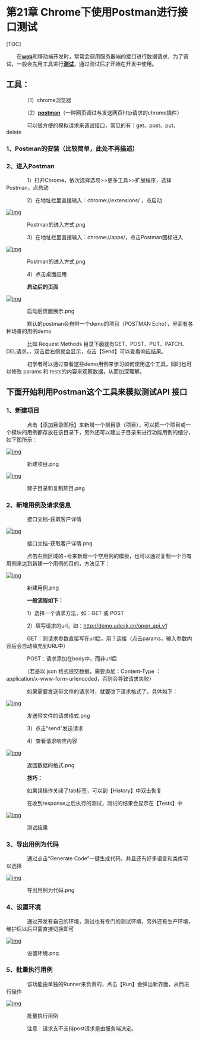 # 第21章 Chrome下使用Postman进行接口测试

[TOC]

　　在[**web**](javascript:;)和移动端开发时，常常会调用服务器端的接口进行数据请求，为了调试，一般会先用工具进行[**测试**](javascript:;)，通过测试后才开始在开发中使用。

## 工具：

　　　　（1）chrome浏览器

　　　　（2）[**postman**](javascript:;)（一种网页调试与发送网页http请求的chrome插件）

　　　　可以很方便的模拟请求来调试接口，常见的有：get、post、put、delete

### 1、Postman的安装（比较简单，此处不再描述）

### **2、进入Postman**

　　　　1）打开Chrome，依次选择选项>>更多工具>>扩展程序，选择Postman，点启动

　　　　2）在地址栏里直接输入：chrome://extensions/ ，点启动

[![img](http://www.51testing.com/attachments/2017/09/15201284_201709261440551l9RT.png)](http://www.51testing.com/batch.download.php?aid=75134)

　　　　Postman的进入方式.png

　　　　3）在地址栏里直接输入：chrome://apps/，点击Postman图标进入

[![img](http://www.51testing.com/attachments/2017/09/15201284_2017092614413913fo6.png)](http://www.51testing.com/batch.download.php?aid=75136)

　　　　Postman的进入方式.png

　　　　4）点击桌面应用

　　　　**启动后的页面**

[![img](http://www.51testing.com/attachments/2017/09/15201284_2017092614420016On6.png)](http://www.51testing.com/batch.download.php?aid=75137)

　　　　启动后页面展示.png

　　　　默认的postman会自带一个demo的项目（POSTMAN Echo），里面有各种场景的用例demo

　　　　比如 Request Methods 目录下面就有GET、POST、PUT、PATCH、DEL请求，，双击后右侧就会显示，点击【Send】可以查看响应结果。

　　　　初学者可以通过查看这些demo用例来学习如何使用这个工具，同时也可以修改 params 和 tests的内容来观察数据，从而加深理解。

## **下面开始利用Postman这个工具来模拟测试API 接口**

### 1、新建项目

　　　　点击【添加目录图标】来新增一个根目录（项目），可以把一个项目或一个模块的用例都存放在该目录下，另外还可以建立子目录来进行功能用例的细分，如下图所示：

[![img](http://www.51testing.com/attachments/2017/09/15201284_201709261442341XZze.png)](http://www.51testing.com/batch.download.php?aid=75138)

　　　　新建项目.png

[![img](http://www.51testing.com/attachments/2017/09/15201284_201709261442521nlKt.png)](http://www.51testing.com/batch.download.php?aid=75139)

　　　　建子目录和复制项目.png

### 2、新增用例及请求信息

　　　　接口文档-获取客户详情

[![img](http://www.51testing.com/attachments/2017/09/15201284_201709261443111b1Fa.png)](http://www.51testing.com/batch.download.php?aid=75141)

　　　　接口文档-获取客户详情.png

　　　　点击右侧区域的+号来新增一个空用例的模板，也可以通过复制一个已有用例来达到新建一个用例的目的，方法见下：

[![img](http://www.51testing.com/attachments/2017/09/15201284_201709261443251aRH4.png)](http://www.51testing.com/batch.download.php?aid=75142)

　　　　新建用例.png

　　　　**一般流程如下：**

　　　　1）选择一个请求方法，如：GET 或 POST

　　　　2）填写请求的url，如：http://demo.udesk.cn/open_api_v1

　　　　GET：则请求参数直接写在url后，用？连接（点击params，输入参数内容后会自动填充到URL中）

　　　　POST：请求添加在body中，而非url后

　　　　（若是以 json 格式提交数据，需要添加：Content-Type ：application/x-www-form-urlencoded，否则会导致请求失败）

　　　　如果需要发送带文件的请求时，就要改下请求格式了，具体如下：

[![img](http://www.51testing.com/attachments/2017/09/15201284_201709261443521fHos.png)](http://www.51testing.com/batch.download.php?aid=75143)

　　　　发送带文件的请求格式.png

　　　　3）点击“send”发送请求

　　　　4）查看请求响应内容

[![img](http://www.51testing.com/attachments/2017/09/15201284_2017092614441417lQq.png)](http://www.51testing.com/batch.download.php?aid=75144)

　　　　返回数据的格式.png

　　　　**技巧：**

　　　　如果误操作关闭了tab标签，可以到【History】中双击恢复

　　　　在收到response之后执行的测试，测试的结果会显示在【Tests】中

[![img](http://www.51testing.com/attachments/2017/09/15201284_201709261444461FP27.png)](http://www.51testing.com/batch.download.php?aid=75145)

　　　　测试结果

### 3、导出用例为代码

　　　　通过点击“Generate Code”一键生成代码，并且还有好多语言和类库可以选择

[![img](http://www.51testing.com/attachments/2017/09/15201284_201709261445061sltb.png)](http://www.51testing.com/batch.download.php?aid=75146)

　　　　导出用例为代码.png

### 4、设置环境

　　　　通过开发有自己的环境，测试也有专门的测试环境，另外还有生产环境，维护后以后只需直接切换即可

[![img](http://www.51testing.com/attachments/2017/09/15201284_201709261445211mApc.png)](http://www.51testing.com/batch.download.php?aid=75148)

　　　　设置环境.png

### 5、批量执行用例

　　　　该功能由单独的Runner来负责的，点击【Run】会弹出新界面，从而进行操作

[![img](http://www.51testing.com/attachments/2017/09/15201284_2017092614454411PFi.png)](http://www.51testing.com/batch.download.php?aid=75149)

　　　　批量执行用例

　　　　注意：请求支不支持post请求是由服务端决定。